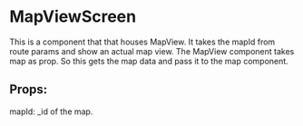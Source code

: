 # MapViewScreen

This is a component that that houses MapView. 
It takes the mapId from route params and show an actual map view. 
The MapView component takes map as prop. So this gets the map data and pass it to the map component.

## Props:
mapId: _id of the map.
